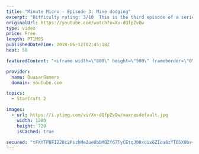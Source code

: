 ```yaml
---
title: "Minute Micro - Episode 3: Mine dodging"
excerpt: "Difficulty rating: 3/10  This is the third episode of a series of 1-minute videos explaining how to perform common micro techniques. This episode is on dodging widow mine shots  twitch.tv/Quasarprintf"
originalUrl: https://youtube.com/watch?v=Xv-dQfpZvQw
type: video
price: Free
length: PT1M9S
publishedDateTime: 2018-06-12T02:45:18Z
heat: 50

featuredContent: "<iframe width=\"800\" height=\"500\" frameborder=\"0\" src=\"https://www.youtube.com/embed/Xv-dQfpZvQw\" allow=\"accelerometer; autoplay; encrypted-media; gyroscope; picture-in-picture\" allowfullscreen></iframe>"

provider:
  name: QuasarGamers
  domain: youtube.com

topics:
  - StarCraft 2

images:
  - url: https://i.ytimg.com/vi/Xv-dQfpZvQw/maxresdefault.jpg
    width: 1280
    height: 720
    isCached: true

secured: "tFXYTPBFI228c2PszhMe2ueUbDMOZf67TyCEtqJ00xdix6ZIoa8zYT6SXObv+Lt4OXWao5QjweVhAJYHLlAHWTXO25zZJF+Ap2uqDbrZcVvxgjaUuFTF4p1NMO3YYgCan8Q/DADSbiRrWpXSQNWvlMe6ACDzdOkEK5YDhZCdZqclvOpoWW3JuvAUgTZlLdfnewOPSOXy+SxC3K7KOkDKrc4gDfdmOu069H7ylWHG1Wwx269Ii8axM2u16M8w06cI5xcnMsfhD1Qa6DtV6awN/flJoe+0Ows6Q82m4/90prefhlhpPTybD2Qfuw2TJGfmTB0dsvqriRGU9rrKH/GjYqFsFUsWp33Fu3Thb5tshSYLDl/SMWixtfxrLuI3+5ilMJfMGh5lZrNk7PsYV303btL2LyG3pK/h/31I7ScuxGM=;zU2hQXVDTM1wLM6Oc6odwg=="
---
```


